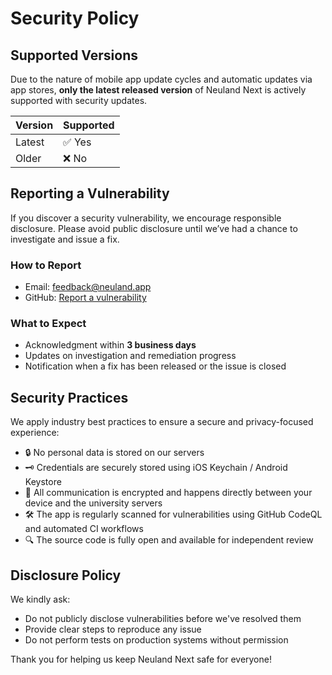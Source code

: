 # Security Policy

## Supported Versions

Due to the nature of mobile app update cycles and automatic updates via app stores, **only the latest released version** of Neuland Next is actively supported with security updates.

| Version     | Supported          |
|-------------|--------------------|
| Latest      | ✅ Yes              |
| Older       | ❌ No               |

## Reporting a Vulnerability

If you discover a security vulnerability, we encourage responsible disclosure. Please avoid public disclosure until we’ve had a chance to investigate and issue a fix.

### How to Report

- Email: [feedback@neuland.app](mailto:security@neuland.app)
- GitHub: [Report a vulnerability](https://github.com/neuland-ingolstadt/neuland.app-native/security/advisories)

### What to Expect

- Acknowledgment within **3 business days**
- Updates on investigation and remediation progress
- Notification when a fix has been released or the issue is closed

## Security Practices

We apply industry best practices to ensure a secure and privacy-focused experience:

- 🔒 No personal data is stored on our servers
- 🗝️ Credentials are securely stored using iOS Keychain / Android Keystore
- 📡 All communication is encrypted and happens directly between your device and the university servers
- 🛠️ The app is regularly scanned for vulnerabilities using GitHub CodeQL and automated CI workflows
- 🔍 The source code is fully open and available for independent review

## Disclosure Policy

We kindly ask:

- Do not publicly disclose vulnerabilities before we've resolved them
- Provide clear steps to reproduce any issue
- Do not perform tests on production systems without permission

Thank you for helping us keep Neuland Next safe for everyone!
